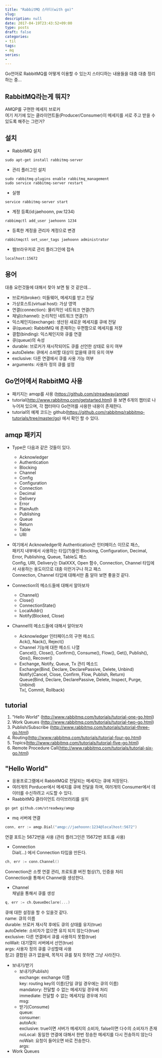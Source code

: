 ```yaml
---
title: "RabbitMQ 스터디(with go)"
slug: 
description: null
date: 2017-04-19T23:43:52+09:00
type: posts
draft: false 
categories:
- til
tags:
- mq
series:
-
---
```




Go언어로  RabbitMQ를 어떻게 이용할 수 있는지 스터디하는 내용들을 대충 대충  정리하는 중...

RabbitMQ라는게 뭐지?
---
AMQP를 구현한 메세지 브로커  
여기 저기에 있는 클라이언트들(Producer/Consumer)이 메세지를 서로 주고 받을 수 있도록 해주는 그런거?

설치
---
* RabbitMQ 설치  
```
sudo apt-get install rabbitmq-server
```

* 관리 플러그인 설치  
```
sudo rabbitmq-plugins enable rabbitmq_management   
sudo service rabbitmq-server restart
```

* 실행   
```
service rabbitmq-server start
```

* 계정 등록(id:jaehoonn, pw:1234)  
```
rabbimqctl add_user jaehoonn 1234
```

* 등록한 계정을 관리자 계정으로 변경  
```
rabbitmqctl set_user_tags jaehoonn administrator
```

* 웹브라우저로 관리 플러그인에 접속
```
localhost:15672  
```

용어
---
대충 요런것들에 대해서 찾아 보면 될 것 같은데...  

* 브로커(broker): 미들웨어, 메세지를 받고 전달  
* 가상호스트(virtual host): 가상 영역   
* 연결(connection): 물리적인 네트워크 연결(?)  
* 채널(channel): 논리적인 네트워크 연결(?)  
* 익스체인지(exchange): 생산된 새로운 메세지를 큐에 전달  
* 큐(queue): RabbitMQ 에 존재하는 우편함으로 메세지를 저장  
* 결합(binding): 익스체인지와 큐를 연결  
* 큐(queue)의 속성  
 * durable: 브로커가 재시작되어도 큐를 선언한 상태로 유지 여부  
 * autoDelete: 큐에서 소비할 대상이 없을때 큐의 유지 여부  
 * exclusive: 다른 연결에서 큐를 사용 가능 여부  
 * arguments: 사용자 정의 큐를 설정  

Go언어에서 RabbitMQ 사용
---
* 패키지는 amqp를 사용 (https://github.com/streadway/amqp)
* tutorial(http://www.rabbitmq.com/getstarted.html) 을 보면 6개의 챕터로 나누어져 있으며, 각 챕터마다 Go언어를 사용한 내용이 존재한다.
* tutorial의 예제 코드는 github(https://github.com/rabbitmq/rabbitmq-tutorials/tree/master/go) 에서 확인 할 수 있다.

amqp 패키지
---
* Type은 다음과 같은 것들이 있다.
  * Acknowledger
  * Authentication
  * Blocking
  * Channel
  * Config
  * Configuration
  * Connection
  * Decimal
  * Delivery
  * Error
  * PlainAuth
  * Publishing
  * Queue
  * Return
  * Table
  * URI

* 여기에서 Acknowledger와 Authentication은 인터페이스 이므로 패스,   
패키지 내부에서 사용하는 타입(?)들인 Blocking, Configuration, Decimal, Error, Publishing, Queue, Table도 패스   
Config, URI, Delivery는 DialXXX, Open 함수, Connection, Channel 타입에서 사용하는 용도이므로 대충 이런거구나 하고 패스   
Connection, Channel 타입에 대해서만 좀 알아 보면 좋을것 같다.

* Connection의 메소드들에 대해서 알아보자
  * Channel()
  * Close()
  * ConnectionState()
  * LocalAddr()
  * Notify(Blocked, Close)

* Channel의 메소드들에 대해서 알아보자
  * Acknowledger 인터페이스의 구현 메소드  
    Ack(), Nack(), Reject()
  * Channel 기능에 대한 메소드 나열   
   Cancel(), Close(), Confirm(), Consume(), Flow(), Get(), Publish(), Qos(), Recover()
  * Exchange, Notify, Queue, Tx 관리 메소드   
   Exchange(Bind, Declare, DeclarePassive, Delete, Unbind)   
   Notify(Cancel, Close, Confirm, Flow, Publish, Return)   
   Queue(Bind, Declare, DeclarePassive, Delete, Inspect, Purge, Unbind)   
   Tx(, Commit, Rollback)   


tutorial
---
1. "Hello World" (http://www.rabbitmq.com/tutorials/tutorial-one-go.html)
2. Work Queues (http://www.rabbitmq.com/tutorials/tutorial-two-go.html)
3. Publish/Subscribe (http://www.rabbitmq.com/tutorials/tutorial-three-go.html)
4. Routing(http://www.rabbitmq.com/tutorials/tutorial-four-go.html)
5. Topics(http://www.rabbitmq.com/tutorials/tutorial-five-go.html)
6. Remote Procedure Call(http://www.rabbitmq.com/tutorials/tutorial-six-go.html)

"Hello World"
---

* 응용프로그램에서 RabbitMQ로 전달되는 메세지는 큐에 저장된다.
* 여러개의 Porducer에서 메세지를 큐에 전달을 하며, 여러개의 Consumer에서 데이터를 수신하려고 시도할 수 있다.
* RaabbitMQ 클라이언트 라이브러리를 설치  
```
go get github.com/streadway/amqp
```
* mq 서버에 연결  
```go
conn, err := amqp.Dial("amqp://jaehoonn:1234@localhost:5672")  
```  
연결 포트는 5672번을 사용 (관리 플러그인은 15672번 포트를 사용)
* Connection   
Dial(...) 에서 Connection 타입을 만든다.  
```go
ch, err := conn.Channel()
```  
Connection은 소켓 연결 관리, 프로토콜 버전 협상(?), 인증을 처리  
Connection을 통해서 Channel을 생성한다.  

* Channel   
채널을 통해서 큐를 생성
```go
q, err := ch.QueueDeclare(...)
```  
큐에 대한 설정을 할 수 있을것 같다.  
name: 큐의 이름  
durable: 브로커 재시작 후에도 큐의 상태를 유지(true)  
autoDelete: 소비자가 없으면 유지 되지 않는다(true)  
exclusive: 다른 연결에서 큐를 사용하지 못함(true)  
noWait: 대기열이 서버에서 선언(true)  
args: 사용자 정의 큐를 구성할때 사용  
참고) 결합된 큐가 없을때, 목적지 큐를 찾지 못하면 그냥 사라진다.
* 보내기/받기
  * 보내기(Publish)  
   exchange: exchange 이름   
   key: routing key의 이름(단일 큐일 경우에는 큐의 이름)   
   mandatory: 전달할 수 없는 메세지일 경우에 처리   
   immediate: 전달할 수 없는 메세지일 경우에 처리  
   msg:  
  * 받기(Consume)   
   queue:   
   consumer:     
   autoAck:      
   exclusive: true이면 서버가 메세지의 소비자, false이면 다수의 소비자가 존재  
   noLocal: 동일한 연결에 대해서 한번 정송한 메세지를 다시 전송하지 않는다  
   noWait: 요청이 들어오면 바로 전송한다.  
   args: 
* Work Queues
